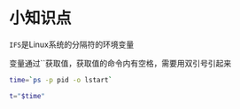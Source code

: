 # 小知识点

`IFS`是Linux系统的分隔符的环境变量

变量通过``获取值，获取值的命令内有空格，需要用双引号引起来

```sh
time=`ps -p pid -o lstart`

t="$time"
```
